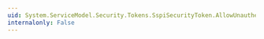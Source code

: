 ```yaml
---
uid: System.ServiceModel.Security.Tokens.SspiSecurityToken.AllowUnauthenticatedCallers
internalonly: False
---
```

